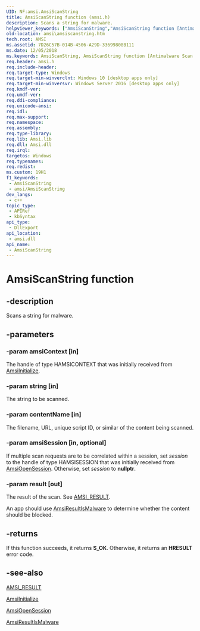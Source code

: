 ```yaml
---
UID: NF:amsi.AmsiScanString
title: AmsiScanString function (amsi.h)
description: Scans a string for malware.
helpviewer_keywords: ["AmsiScanString","AmsiScanString function [Antimalware Scan Interface]","amsi.amsiscanstring","amsi/AmsiScanString"]
old-location: amsi\amsiscanstring.htm
tech.root: AMSI
ms.assetid: 7D26C57B-014B-4506-A29D-33699808B111
ms.date: 12/05/2018
ms.keywords: AmsiScanString, AmsiScanString function [Antimalware Scan Interface], amsi.amsiscanstring, amsi/AmsiScanString
req.header: amsi.h
req.include-header: 
req.target-type: Windows
req.target-min-winverclnt: Windows 10 [desktop apps only]
req.target-min-winversvr: Windows Server 2016 [desktop apps only]
req.kmdf-ver: 
req.umdf-ver: 
req.ddi-compliance: 
req.unicode-ansi: 
req.idl: 
req.max-support: 
req.namespace: 
req.assembly: 
req.type-library: 
req.lib: Amsi.lib
req.dll: Amsi.dll
req.irql: 
targetos: Windows
req.typenames: 
req.redist: 
ms.custom: 19H1
f1_keywords:
 - AmsiScanString
 - amsi/AmsiScanString
dev_langs:
 - c++
topic_type:
 - APIRef
 - kbSyntax
api_type:
 - DllExport
api_location:
 - amsi.dll
api_name:
 - AmsiScanString
---
```


# AmsiScanString function


## -description

Scans a string for malware.

## -parameters

### -param amsiContext [in]

The handle of type HAMSICONTEXT that was initially received from <a href="https://docs.microsoft.com/windows/desktop/api/amsi/nf-amsi-amsiinitialize">AmsiInitialize</a>.

### -param string [in]

The string to be scanned.

### -param contentName [in]

The filename, URL, unique script ID, or similar of the content being scanned.

### -param amsiSession [in, optional]

If multiple scan requests are to be correlated within a session, set <i>session</i> to the handle of type HAMSISESSION that was initially received from <a href="https://docs.microsoft.com/windows/desktop/api/amsi/nf-amsi-amsiopensession">AmsiOpenSession</a>. Otherwise, set <i>session</i> to <b>nullptr</b>.

### -param result [out]

The result of the scan. See <a href="https://docs.microsoft.com/windows/desktop/api/amsi/ne-amsi-amsi_result">AMSI_RESULT</a>.

An app should use <a href="https://docs.microsoft.com/windows/desktop/api/amsi/nf-amsi-amsiresultismalware">AmsiResultIsMalware</a> to determine whether the content should be blocked.

## -returns

If this function succeeds, it returns <b xmlns:loc="http://microsoft.com/wdcml/l10n">S_OK</b>. Otherwise, it returns an <b xmlns:loc="http://microsoft.com/wdcml/l10n">HRESULT</b> error code.

## -see-also

<a href="https://docs.microsoft.com/windows/desktop/api/amsi/ne-amsi-amsi_result">AMSI_RESULT</a>



<a href="https://docs.microsoft.com/windows/desktop/api/amsi/nf-amsi-amsiinitialize">AmsiInitialize</a>



<a href="https://docs.microsoft.com/windows/desktop/api/amsi/nf-amsi-amsiopensession">AmsiOpenSession</a>



<a href="https://docs.microsoft.com/windows/desktop/api/amsi/nf-amsi-amsiresultismalware">AmsiResultIsMalware</a>

